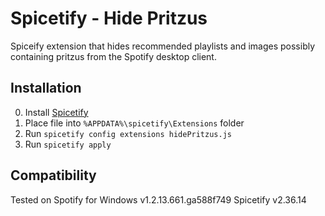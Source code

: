 # Spicetify - Hide Pritzus

Spiceify extension that hides recommended playlists and images possibly containing pritzus from the Spotify desktop client.

## Installation

0. Install [Spicetify](https://spicetify.app/docs/getting-started)
1. Place file into `%APPDATA%\spicetify\Extensions` folder
2. Run `spicetify config extensions hidePritzus.js`
3. Run `spicetify apply`

## Compatibility

Tested on Spotify for Windows v1.2.13.661.ga588f749
Spicetify v2.36.14
